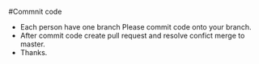 #Commnit code

- Each person have one branch Please commit code onto your branch. 
- After commit code create  pull request and resolve confict merge to master.
- Thanks.

